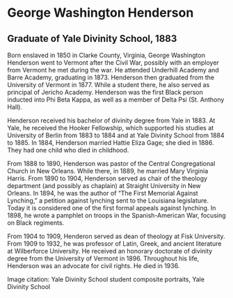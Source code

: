 # George Washington Henderson
## Graduate of Yale Divinity School, 1883
Born enslaved in 1850 in Clarke County, Virginia, George Washington Henderson went to Vermont after the Civil War, possibly with an employer from Vermont he met during the war. He attended Underhill Academy and Barre Academy, graduating in 1873. Henderson then graduated from the University of Vermont in 1877. While a student there, he also served as principal of Jericho Academy. Henderson was the first Black person inducted into Phi Beta Kappa, as well as a member of Delta Psi (St. Anthony Hall). 

Henderson received his bachelor of divinity degree from Yale in 1883. At Yale, he received the Hooker Fellowship, which supported his studies at University of Berlin from 1883 to 1884 and at Yale Divinity School from 1884 to 1885. In 1884, Henderson married Hattie Eliza Gage; she died in 1886. They had one child who died in childhood. 

From 1888 to 1890, Henderson was pastor of the Central Congregational Church in New Orleans. While there, in 1889, he married Mary Virginia Harris. From 1890 to 1904, Henderson served as chair of the theology department (and possibly as chaplain) at Straight University in New Orleans. In 1894, he was the author of “The First Memorial Against Lynching,” a petition against lynching sent to the Louisiana legislature. Today it is considered one of the first formal appeals against lynching. In 1898, he wrote a pamphlet on troops in the Spanish-American War, focusing on Black regiments. 

From 1904 to 1909, Henderon served as dean of theology at Fisk University. From 1909 to 1932, he was professor of Latin, Greek, and ancient literature at Wilberforce University. He received an honorary doctorate of divinity degree from the University of Vermont in 1896. Throughout his life, Henderson was an advocate for civil rights. He died in 1936.

Image citation: Yale Divinity School student composite portraits, Yale Divinity School
